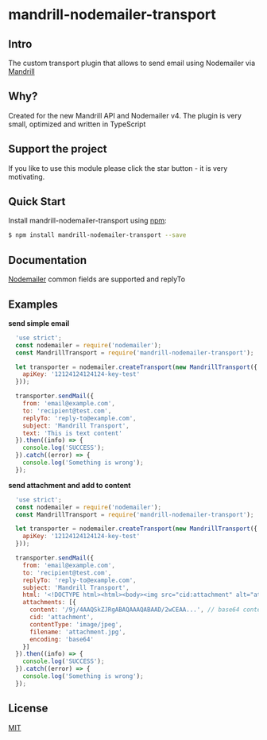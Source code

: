 mandrill-nodemailer-transport
============================

## Intro
The custom transport plugin that allows to send email using Nodemailer via [Mandrill](https://mandrill.com/)

## Why?
Created for the new Mandrill API and Nodemailer v4. The plugin is very small, optimized and written in TypeScript

## Support the project
If you like to use this module please click the star button - it is very motivating.

## Quick Start
Install mandrill-nodemailer-transport using [npm](https://www.npmjs.com/):

``` bash
$ npm install mandrill-nodemailer-transport --save
```

## Documentation
[Nodemailer](https://nodemailer.com/message/#commmon-fields) common fields are supported and replyTo

## Examples

__send simple email__
``` js
  'use strict';
  const nodemailer = require('nodemailer');
  const MandrillTransport = require('mandrill-nodemailer-transport');

  let transporter = nodemailer.createTransport(new MandrillTransport({
    apiKey: '12124124124124-key-test'
  }));

  transporter.sendMail({
    from: 'email@example.com',
    to: 'recipient@test.com',
    replyTo: 'reply-to@example.com',
    subject: 'Mandrill Transport',
    text: 'This is text content'
  }).then((info) => {
    console.log('SUCCESS');
  }).catch((error) => {
    console.log('Something is wrong');
  });
```

__send attachment and add to content__
``` js
  'use strict';
  const nodemailer = require('nodemailer');
  const MandrillTransport = require('mandrill-nodemailer-transport');

  let transporter = nodemailer.createTransport(new MandrillTransport({
    apiKey: '12124124124124-key-test'
  }));

  transporter.sendMail({
    from: 'email@example.com',
    to: 'recipient@test.com',
    replyTo: 'reply-to@example.com',
    subject: 'Mandrill Transport',
    html: '<!DOCTYPE html><html><body><img src="cid:attachment" alt="attachment"></body></html>',
    attachments: [{
      content: '/9j/4AAQSkZJRgABAQAAAQABAAD/2wCEAA...', // base64 content
      cid: 'attachment',
      contentType: 'image/jpeg',
      filename: 'attachment.jpg',
      encoding: 'base64'
    }]
  }).then((info) => {
    console.log('SUCCESS');
  }).catch((error) => {
    console.log('Something is wrong');
  });
```

## License

[MIT](./LICENSE)
